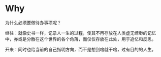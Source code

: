 # Why

为什么必须要做待办事项呢？

继往：就像史书一样，记录人一生的过程，使其不再存放在人类虚无缥缈的记忆中，亦或是分散在这个世界的各个角落，而仅仅存放在此处，用于追忆和反思。

开来：同时也给当前的自己指明方向，而不是想到啥就干啥，过有目的的人生。